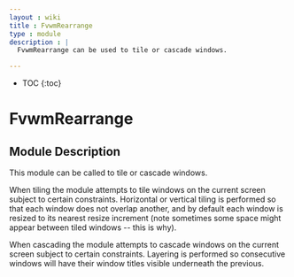 ```yaml
---
layout : wiki
title : FvwmRearrange
type : module
description : |
  FvwmRearrange can be used to tile or cascade windows.

---
```

* TOC
{:toc}

# FvwmRearrange

## Module Description

This module can be called to tile or cascade windows.

When tiling the module attempts to tile windows on the current
screen subject to certain constraints. Horizontal or vertical tiling
is performed so that each window does not overlap another,
and by default each window is resized to its nearest
resize increment (note sometimes some space might appear between
tiled windows -- this is why).

When cascading the module attempts to cascade windows on the
current screen subject to certain constraints. Layering is performed
so consecutive windows will have their window titles visible underneath
the previous.


